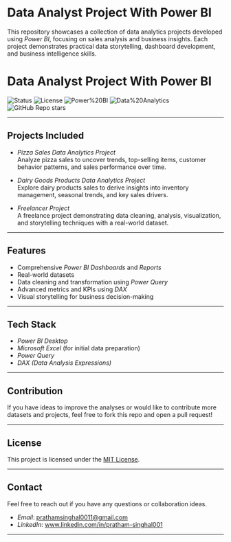 # Data Analyst Project With Power BI

This repository showcases a collection of data analytics projects developed using *Power BI*, focusing on sales analysis and business insights. Each project demonstrates practical data storytelling, dashboard development, and business intelligence skills.


# Data Analyst Project With Power BI

![Status](https://img.shields.io/badge/Status-Completed-brightgreen)
![License](https://img.shields.io/badge/License-MIT-blue)
![Power%20BI](https://img.shields.io/badge/Built%20With-Power%20BI-yellow)
![Data%20Analytics](https://img.shields.io/badge/Focus-Data%20Analytics-orange)
![GitHub Repo stars](https://img.shields.io/github/stars/PrathamSinghal001/Data-Analyst-Project-With-PowerBI?style=social)


---

## Projects Included

- *Pizza Sales Data Analytics Project*  
  Analyze pizza sales to uncover trends, top-selling items, customer behavior patterns, and sales performance over time.

- *Dairy Goods Products Data Analytics Project*  
  Explore dairy products sales to derive insights into inventory management, seasonal trends, and key sales drivers.

- *Freelancer Project*  
  A freelance project demonstrating data cleaning, analysis, visualization, and storytelling techniques with a real-world dataset.

---

## Features

- Comprehensive *Power BI Dashboards* and *Reports*
- Real-world datasets
- Data cleaning and transformation using *Power Query*
- Advanced metrics and KPIs using *DAX*
- Visual storytelling for business decision-making

---

## Tech Stack

- *Power BI Desktop*
- *Microsoft Excel* (for initial data preparation)
- *Power Query*
- *DAX (Data Analysis Expressions)*


---

## Contribution

If you have ideas to improve the analyses or would like to contribute more datasets and projects, feel free to fork this repo and open a pull request!

---

## License

This project is licensed under the [MIT License](LICENSE).

---

## Contact

Feel free to reach out if you have any questions or collaboration ideas.  
- *Email*: prathamsinghal0011@gmail.com 
- *LinkedIn*: www.linkedin.com/in/pratham-singhal001

---

